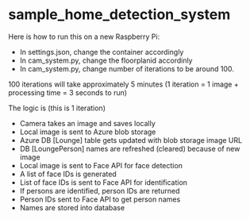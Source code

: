 # sample_home_detection_system

Here is how to run this on a new Raspberry Pi:
- In settings.json, change the container accordingly
- In cam_system.py, change the floorplanid accordinly
- In cam_system.py, change number of iterations to be around 100.

100 iterations will take approximately 5 minutes (1 iteration = 1 image + processing time = 3 seconds to run)

The logic is (this is 1 iteration)
- Camera takes an image and saves locally
- Local image is sent to Azure blob storage
- Azure DB [Lounge] table gets updated with blob storage image URL
- DB [LoungePerson] names are refreshed (cleared) because of new image
- Local image is sent to Face API for face detection
- A list of face IDs is generated
- List of face IDs is sent to Face API for identification
- If persons are identified, person IDs are returned
- Person IDs sent to Face API to get person names
- Names are stored into database